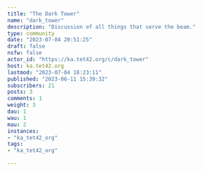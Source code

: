 ```yaml
---
title: "The Dark Tower" 
name: "dark_tower"
description: "Discussion of all things that serve the beam."
type: community
date: "2023-07-04 20:51:25"
draft: false
nsfw: false
actor_id: "https://ka.tet42.org/c/dark_tower"
host: ka.tet42.org
lastmod: "2023-07-04 18:23:11"
published: "2023-06-11 15:39:32"
subscribers: 21
posts: 3
comments: 1
weight: 3
dau: 1
wau: 1
mau: 2
instances:
- "ka_tet42_org"
tags: 
- "ka_tet42_org"

---
```

